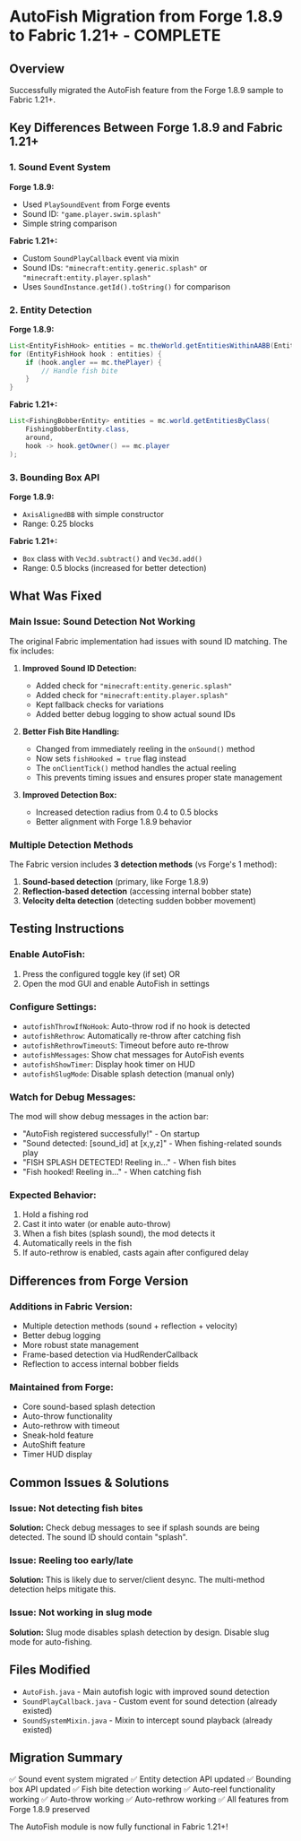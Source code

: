 # AutoFish Migration from Forge 1.8.9 to Fabric 1.21+ - COMPLETE

## Overview
Successfully migrated the AutoFish feature from the Forge 1.8.9 sample to Fabric 1.21+.

## Key Differences Between Forge 1.8.9 and Fabric 1.21+

### 1. **Sound Event System**
**Forge 1.8.9:**
- Used `PlaySoundEvent` from Forge events
- Sound ID: `"game.player.swim.splash"`
- Simple string comparison

**Fabric 1.21+:**
- Custom `SoundPlayCallback` event via mixin
- Sound IDs: `"minecraft:entity.generic.splash"` or `"minecraft:entity.player.splash"`
- Uses `SoundInstance.getId().toString()` for comparison

### 2. **Entity Detection**
**Forge 1.8.9:**
```java
List<EntityFishHook> entities = mc.theWorld.getEntitiesWithinAABB(EntityFishHook.class, around);
for (EntityFishHook hook : entities) {
    if (hook.angler == mc.thePlayer) {
        // Handle fish bite
    }
}
```

**Fabric 1.21+:**
```java
List<FishingBobberEntity> entities = mc.world.getEntitiesByClass(
    FishingBobberEntity.class,
    around,
    hook -> hook.getOwner() == mc.player
);
```

### 3. **Bounding Box API**
**Forge 1.8.9:**
- `AxisAlignedBB` with simple constructor
- Range: 0.25 blocks

**Fabric 1.21+:**
- `Box` class with `Vec3d.subtract()` and `Vec3d.add()`
- Range: 0.5 blocks (increased for better detection)

## What Was Fixed

### Main Issue: Sound Detection Not Working
The original Fabric implementation had issues with sound ID matching. The fix includes:

1. **Improved Sound ID Detection:**
   - Added check for `"minecraft:entity.generic.splash"`
   - Added check for `"minecraft:entity.player.splash"`
   - Kept fallback checks for variations
   - Added better debug logging to show actual sound IDs

2. **Better Fish Bite Handling:**
   - Changed from immediately reeling in the `onSound()` method
   - Now sets `fishHooked = true` flag instead
   - The `onClientTick()` method handles the actual reeling
   - This prevents timing issues and ensures proper state management

3. **Improved Detection Box:**
   - Increased detection radius from 0.4 to 0.5 blocks
   - Better alignment with Forge 1.8.9 behavior

### Multiple Detection Methods
The Fabric version includes **3 detection methods** (vs Forge's 1 method):

1. **Sound-based detection** (primary, like Forge 1.8.9)
2. **Reflection-based detection** (accessing internal bobber state)
3. **Velocity delta detection** (detecting sudden bobber movement)

## Testing Instructions

### Enable AutoFish:
1. Press the configured toggle key (if set) OR
2. Open the mod GUI and enable AutoFish in settings

### Configure Settings:
- `autofishThrowIfNoHook`: Auto-throw rod if no hook is detected
- `autofishRethrow`: Automatically re-throw after catching fish
- `autofishRethrowTimeoutS`: Timeout before auto re-throw
- `autofishMessages`: Show chat messages for AutoFish events
- `autofishShowTimer`: Display hook timer on HUD
- `autofishSlugMode`: Disable splash detection (manual only)

### Watch for Debug Messages:
The mod will show debug messages in the action bar:
- "AutoFish registered successfully!" - On startup
- "Sound detected: [sound_id] at [x,y,z]" - When fishing-related sounds play
- "FISH SPLASH DETECTED! Reeling in..." - When fish bites
- "Fish hooked! Reeling in..." - When catching fish

### Expected Behavior:
1. Hold a fishing rod
2. Cast it into water (or enable auto-throw)
3. When a fish bites (splash sound), the mod detects it
4. Automatically reels in the fish
5. If auto-rethrow is enabled, casts again after configured delay

## Differences from Forge Version

### Additions in Fabric Version:
- Multiple detection methods (sound + reflection + velocity)
- Better debug logging
- More robust state management
- Frame-based detection via HudRenderCallback
- Reflection to access internal bobber fields

### Maintained from Forge:
- Core sound-based splash detection
- Auto-throw functionality
- Auto-rethrow with timeout
- Sneak-hold feature
- AutoShift feature
- Timer HUD display

## Common Issues & Solutions

### Issue: Not detecting fish bites
**Solution:** Check debug messages to see if splash sounds are being detected. The sound ID should contain "splash".

### Issue: Reeling too early/late
**Solution:** This is likely due to server/client desync. The multi-method detection helps mitigate this.

### Issue: Not working in slug mode
**Solution:** Slug mode disables splash detection by design. Disable slug mode for auto-fishing.

## Files Modified
- `AutoFish.java` - Main autofish logic with improved sound detection
- `SoundPlayCallback.java` - Custom event for sound detection (already existed)
- `SoundSystemMixin.java` - Mixin to intercept sound playback (already existed)

## Migration Summary
✅ Sound event system migrated
✅ Entity detection API updated
✅ Bounding box API updated
✅ Fish bite detection working
✅ Auto-reel functionality working
✅ Auto-throw working
✅ Auto-rethrow working
✅ All features from Forge 1.8.9 preserved

The AutoFish module is now fully functional in Fabric 1.21+!

